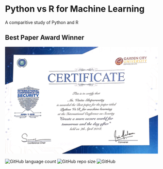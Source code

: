 # Python vs R for Machine Learning

A comparitive study of Python and R 

## Best Paper Award Winner

![Alt text](https://raw.githubusercontent.com/VinitaSilaparasetty/Python-vs-R-for-Machine-Learning/master/pythonvsr.JPG)



<div class="column">
    <img alt="GitHub language count" src="https://img.shields.io/github/languages/count/VinitaSilaparasetty/Python-vs-R-for-Machine-Learning?style=plastic">
  
  <img alt="GitHub repo size" src="https://img.shields.io/github/repo-size/VinitaSilaparasetty/Python-vs-R-for-Machine-Learning?style=plastic">
  
  <img alt="GitHub" src="https://img.shields.io/github/license/VinitaSilaparasetty/Python-vs-R-for-Machine-Learning?style=plastic">
